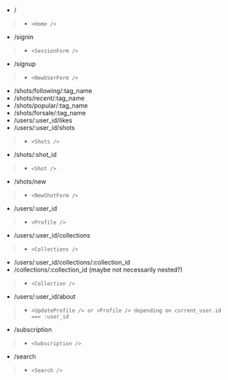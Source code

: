 * /
> * `<Home />`
* /signin
> * `<SessionForm />`
* /signup
> * `<NewUserForm />`
* /shots/following/:tag_name
* /shots/recent/:tag_name
* /shots/popular/:tag_name
* /shots/forsale/:tag_name
* /users/:user_id/likes
* /users/:user_id/shots
> * `<Shots />`
* /shots/:shot_id
> * `<Shot />`
* /shots/new
> * `<NewShotForm />`
* /users/:user_id
> * `<Profile />`
* /users/:user_id/collections
> * `<Collections />`
* /users/:user_id/collections/:collection_id
* /collections/:collection_id (maybe not necessarily nested?)
> * `<Collection />`
* /users/:user_id/about
> * `<UpdateProfile /> or <Profile /> depending on current_user.id === :user_id`
* /subscription
> * `<Subscription />`
* /search
> * `<Search />`